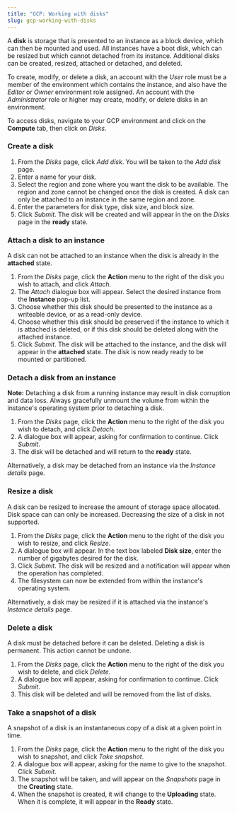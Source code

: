 ```yaml
---
title: "GCP: Working with disks"
slug: gcp-working-with-disks
---
```



A **disk** is storage that is presented to an instance as a block device, which can then be mounted and used.  All instances have a boot disk, which can be resized but which cannot detached from its instance.  Additional disks can be created, resized, attached or detached, and deleted.

To create, modify, or delete a disk, an account with the *User* role must be a member of the environment which contains the instance, and also have the *Editor* or *Owner* environment role assigned.  An account with the *Administrator* role or higher may create, modify, or delete disks in an environment.

To access disks, navigate to your GCP environment and click on the **Compute** tab, then click on *Disks*.

### Create a disk

1. From the *Disks* page, click *Add disk*.  You will be taken to the *Add disk* page.
1. Enter a name for your disk.
1. Select the region and zone where you want the disk to be available.  The region and zone cannot be changed once the disk is created. A disk can only be attached to an instance in the same region and zone.
1. Enter the parameters for disk type, disk size, and block size.
1. Click *Submit*.  The disk will be created and will appear in the on the *Disks* page in the **ready** state.

### Attach a disk to an instance

A disk can not be attached to an instance when the disk is already in the **attached** state.

1. From the *Disks* page, click the **Action** menu to the right of the disk you wish to attach, and click *Attach*.
1. The *Attach* dialogue box will appear.  Select the desired instance from the **Instance** pop-up list.
1. Choose whether this disk should be presented to the instance as a writeable device, or as a read-only device.
1. Choose whether this disk should be preserved if the instance to which it is attached is deleted, or if this disk should be deleted along with the attached instance.
1. Click *Submit*.  The disk will be attached to the instance, and the disk will appear in the **attached** state.  The disk is now ready ready to be mounted or partitioned.

### Detach a disk from an instance

**Note:**  Detaching a disk from a running instance may result in disk corruption and data loss.  Always gracefully unmount the volume from within the instance's operating system prior to detaching a disk.

1. From the *Disks* page, click the **Action** menu to the right of the disk you wish to detach, and click *Detach*.
1. A dialogue box will appear, asking for confirmation to continue.  Click *Submit*.
1. The disk will be detached and will return to the **ready** state.

Alternatively, a disk may be detached from an instance via the *Instance details* page.

### Resize a disk

A disk can be resized to increase the amount of storage space allocated.  Disk space can can only be increased.  Decreasing the size of a disk in not supported.

1. From the *Disks* page, click the **Action** menu to the right of the disk you wish to resize, and click *Resize*.
1. A dialogue box will appear.  In the text box labeled **Disk size**, enter the number of gigabytes desired for the disk.
1. Click *Submit*.  The disk will be resized and a notification will appear when the operation has completed.
1. The filesystem can now be extended from within the instance's operating system.

Alternatively, a disk may be resized if it is attached via the instance's *Instance details* page.

### Delete a disk

A disk must be detached before it can be deleted.  Deleting a disk is permanent.  This action cannot be undone.

1. From the *Disks* page, click the **Action** menu to the right of the disk you wish to delete, and click *Delete*.
1. A dialogue box will appear, asking for confirmation to continue.  Click *Submit*.
1. This disk will be deleted and will be removed from the list of disks.

### Take a snapshot of a disk

A snapshot of a disk is an instantaneous copy of a disk at a given point in time.

1. From the *Disks* page, click the **Action** menu to the right of the disk you wish to snapshot, and click *Take snapshot*.
1. A dialogue box will appear, asking for the name to give to the snapshot.  Click *Submit*.
1. The snapshot will be taken, and will appear on the *Snapshots* page in the **Creating** state.
1. When the snapshot is created, it will change to the **Uploading** state.  When it is complete, it will appear in the **Ready** state.
